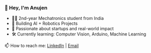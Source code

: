 ### 👋 Hey, I'm Anujen
- 🧑‍🎓 2nd-year Mechatronics student from India
- 🤖 Building AI + Robotics Projects
- 🚀 Passionate about startups and real-world impact
- 🛠️ Currently learning: Computer Vision, Arduino, Machine Learning

📫 How to reach me: [LinkedIn](https://www.linkedin.com/in/anujen-p-r-) | [Email](mailto:anujenpr7@gmail.com)
